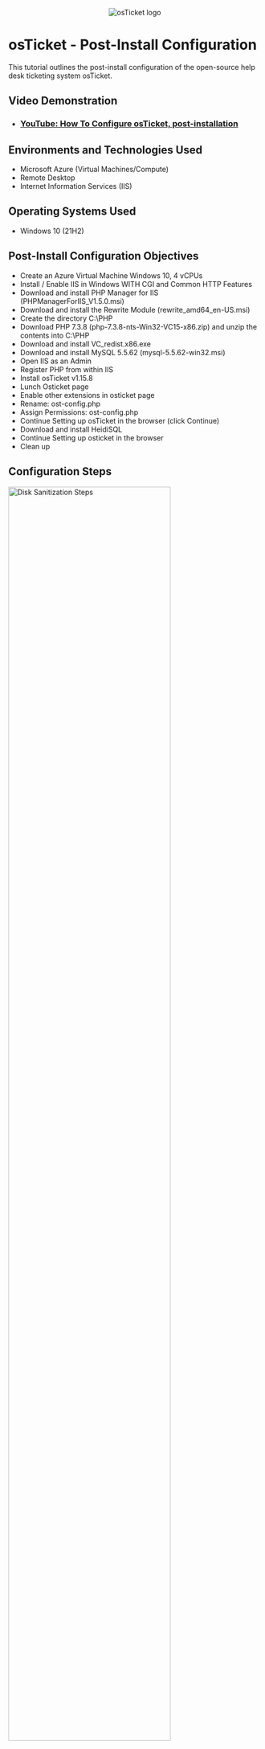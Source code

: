 <p align="center">
<img src="https://i.imgur.com/Clzj7Xs.png" alt="osTicket logo"/>
</p>

<h1>osTicket - Post-Install Configuration</h1>
This tutorial outlines the post-install configuration of the open-source help desk ticketing system osTicket.<br />


<h2>Video Demonstration</h2>

- ### [YouTube: How To Configure osTicket, post-installation](https://www.youtube.com)

<h2>Environments and Technologies Used</h2>

- Microsoft Azure (Virtual Machines/Compute)
- Remote Desktop
- Internet Information Services (IIS)

<h2>Operating Systems Used </h2>

- Windows 10</b> (21H2)

<h2>Post-Install Configuration Objectives</h2>

- Create an Azure Virtual Machine Windows 10, 4 vCPUs
- Install / Enable IIS in Windows WITH CGI and Common HTTP Features
- Download and install PHP Manager for IIS (PHPManagerForIIS_V1.5.0.msi)
- Download and install the Rewrite Module (rewrite_amd64_en-US.msi)
- Create the directory C:\PHP
- Download PHP 7.3.8 (php-7.3.8-nts-Win32-VC15-x86.zip) and unzip the contents into C:\PHP
- Download and install VC_redist.x86.exe
- Download and install MySQL 5.5.62 (mysql-5.5.62-win32.msi)
- Open IIS as an Admin
- Register PHP from within IIS
- Install osTicket v1.15.8
- Lunch Osticket page 
- Enable other extensions in osticket page
- Rename: ost-config.php
- Assign Permissions: ost-config.php
- Continue Setting up osTicket in the browser (click Continue)
- Download and install HeidiSQL
- Continue Setting up osticket in the browser
- Clean up

<h2>Configuration Steps</h2>

<p>
<img src="https://i.imgur.com/VgAOIig.png" height="80%" width="80%" alt="Disk Sanitization Steps"/>
</p>
<p>
IP address is copied from VM created on Azure, default username and password generated when creating our VM were used to gain access and VM was remote login into successfully.
</p>
<br />

<p>
<img src="https://i.imgur.com/H1fisZm.jpg" height="80%" width="80%" alt="Disk Sanitization Steps"/>
</p>
<p>
The image above showed how remote access was gained into our VM (check the IP address against the Remote Desktope Connection image 2)
</p>
<br />

<p>
<img src="https://i.imgur.com/DLuLShI.jpg" height="80%" width="80%" alt="Disk Sanitization Steps"/> 
  
</p>
<p>
  We install / enable IIS in Windows WITH CGI and Common HTTP Features as followed: 
CGI and Common HTTP Features
World Wide Web Services -> Application Development Features ->
[X] CGI
[X] Common HTTP Features
AND IIS Management Console
Internet Information Services -> Web Management Tools -> IIS Management Console
	[X] IIS Management Console.   Pictuure shown above for ease of navigation

</p>
<br />

<p>
<img src="https://i.imgur.com/1hFt9KB.jpg" height="80%" width="80%" alt="Disk Sanitization Steps"/>
</p>
<p>
IIS is a Web server that OSticket runs on, therefore, we checked if the webserver is up and running by typing. 127.0.0.1 into web browser to load default IIS server shown the image above. 127.0.0.1 is a local host of the loopback trying to load a webpage that is running off myself, then.
</p>
<br />

<p>
<img src="https://i.imgur.com/IcNzhjF.jpg" height="80%" width="80%" alt="Disk Sanitization Steps"/> 
</p>
<p>
Download and install PHP Manager for IIS (PHPManagerForIIS_V1.5.0.msi) (image shown above)
</p>
<br />

<p>
<img src="https://i.imgur.com/N68MeBh.jpg" height="80%" width="80%" alt="Disk Sanitization Steps"/>
</p>
<p>
Download and install the Rewrite Module (rewrite_amd64_en-US. (image shown above)
</p>
<br />

<p>
<img src="https://i.imgur.com/tttJZU3.jpg" height="80%" width="80%" alt="Disk Sanitization Steps"/>
</p>
<p>
Create the directory C:\PHP
</p>
<br />

<p>
<img src="https://i.imgur.com/hHc5Wt6.png" height="80%" width="80%" alt="Disk Sanitization Steps"/> 
</p>
<p>
Download PHP 7.3.8 (php-7.3.8-nts-Win32-VC15-x86.zip) and unzip the contents into C:\PHP as follows:  goto download>right click to Extract>browse>This PC>PHP>Extract. (image shown above)
</p>
<br />

<p>
<img src="https://i.imgur.com/f4TtSvF.jpg" height="80%" width="80%" alt="Disk Sanitization Steps"/> 
</p>
<p>
Download and install VC_redist.x86.exe (image shown above)
</p>
<br />

<p>
<img src="https://i.imgur.com/PSj1sZm.jpg" height="80%" width="80%" alt="Disk Sanitization Steps"/> 
</p>
<p>
Download and install MySQL 5.5.62 (mysql-5.5.62-win32.msi) as follows: Agree>Next>Select Tropical>Install>Finish>Next>Tick Standard configuration>Next>Enter password>Next>Execute>Finish. (image shown above)
</p>
<br />

<p>
<img src="https://i.imgur.com/x86p96x.jpg" height="80%" width="80%" alt="Disk Sanitization Steps"/> 
</p>
<p>
Open IIS as an Admin (image shown above)
</p>
<br />

<p>
<img src="https://i.imgur.com/RlaH9lb.jpg" height="80%" width="80%" alt="Disk Sanitization Steps"/> 
</p>
<p>
Register PHP from within IIS as foolows: double click PHP Manager>register new PHP version>browser>This PC>window (c:)\PHP folder>php.cgi>open>okay and then restart the server on the top right of the page or Reload IIS (Open IIS, Stop and Start the server) (image shown above)
</p>
<br />

<p>
<img src="https://i.imgur.com/cddXUe2.jpg" height="80%" width="80%" alt="Disk Sanitization Steps"/> 
</p>
<p>
Install osTicket v1.15.8

	Download osTicket from the Installation Files Folder
	Extract and copy “upload” folder to c:\inetpub\wwwroot
	Within c:\inetpub\wwwroot, Rename “upload” to “osTicket” (image shown above)
 	Note: Reload IIS (Open IIS, Stop and Start the server)
</p>
<br />

<p>
<img src="https://i.imgur.com/MCsfsvB.jpg" height="80%" width="80%" alt="Disk Sanitization Steps"/> 
</p>
<p>
	Open IIS ->Go to sites -> Default -> osTicket
      -	On the right, click “Browse *:80” 
	Note that some extensions are not enabled as shown in the osticket page (image shown above)
</p>
<br />

<p>
<img src="https://i.imgur.com/PEDERyP.jpg" height="80%" width="80%" alt="Disk Sanitization Steps"/> 
</p>
<p>
Do the following to eneble the disabled extension in osticket 
	Go back to IIS, sites -> Default -> osTicket
	Double-click PHP Manager
	Click “Enable or disable an extension”
	Enable: php_imap.dll
	Enable: php_intl.dll
	Enable: php_opcache.dll
	efresh the osTicket site in your browse, observe the changes
(image shown above)
</p>
<br />

</p>
<p>
Rename: ost-config.php by following this procedure
	- From: C:\inetpub\wwwroot\osTicket\include\ost-sampleconfig.php
	- To: C:\inetpub\wwwroot\osTicket\include\ost-config.php
</p>
<br />

<p>
<p>
Assign Permissions by following the procedure: ost-config.php
	- Disable inheritance -> Remove All
	- New Permissions -> Everyone -> All

</p>
<br />


<p>
<img src="https://i.imgur.com/MCsfsvB.jpg" height="80%" width="80%" alt="Disk Sanitization Steps"/>
</p>
<p>
Continue Setting up osTicket in the browser (click Continue) The image must have enable part or all of the disabled extensions 
Name Helpdesk
Default email (receives email from customers)
</p>
<br />

<p>
<img src="https://i.imgur.com/iJ6mLAI.jpg" height="80%" width="80%" alt="Disk Sanitization Steps"/> 
</p>
<p>
From the Installation Files, download and install HeidiSQL.
Open Heidi SQL
Create a new session, root/******* (this is the password used why setting up mysql server)
Connect to the session
Create a database called “osTicket”
(image shown above)
</p>
<br />

<p>
<img src="https://i.imgur.com/L40Dujj.jpg" height="80%" width="80%" alt="Disk Sanitization Steps"/> 
</p>
<p>
Continue Setting up osticket in the browser
	MySQL Database: osTicket
	MySQL Username: root
	MySQL Password: Password1
	Click “Install Now!”
	(image shown above)
</p>
<br />

<p>
<img src="https://i.imgur.com/xv3ZXij.jpg" height="80%" width="80%" alt="Disk Sanitization Steps"/> 
</p>
<p>
We should be able to get the above image once we click 'install' 
</p>
<br />

<p>
Clean up
Delete: C:\inetpub\wwwroot\osTicket\setup
Set Permissions to “Read” only: C:\inetpub\wwwroot\osTicket\include\ost-config.php

